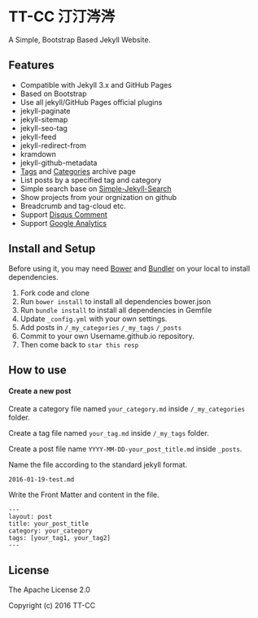 # TT-CC 汀汀涔涔

A Simple, Bootstrap Based Jekyll Website.

## Features

* Compatible with Jekyll 3.x and GitHub Pages
* Based on Bootstrap
* Use all jekyll/GitHub Pages official plugins
 * jekyll-paginate
 * jekyll-sitemap
 * jekyll-seo-tag
 * jekyll-feed
 * jekyll-redirect-from
 * kramdown
 * jekyll-github-metadata
* [Tags]({{site.url}}/tags) and [Categories]({{site.url}}/categories) archive page
* List posts by a specified tag and category
* Simple search base on [Simple-Jekyll-Search](https://github.com/christian-fei/Simple-Jekyll-Search)
* Show projects from your orgnization on github
* Breadcrumb and tag-cloud etc.
* Support [Disqus Comment](https://disqus.com/home/explore/)
* Support [Google Analytics](https://analytics.google.com/analytics/web/)

## Install and Setup

Before using it, you may need [Bower](http://bower.io/) and [Bundler](http://bundler.io/) on your local to install dependencies.

1. Fork code and clone
2. Run `bower install` to install all dependencies bower.json
3. Run `bundle install` to install all dependencies in Gemfile
4. Update `_config.yml` with your own settings.
5. Add posts in `/_my_categories` `/_my_tags` `/_posts`
6. Commit to your own Username.github.io repository.
7. Then come back to `star this resp`

## How to use

#### Create a new post

Create a category file named `your_category.md` inside `/_my_categories` folder.

Create a tag file named `your_tag.md` inside `/_my_tags` folder.

Create a post file name `YYYY-MM-DD-your_post_title.md` inside `_posts`.

Name the file according to the standard jekyll format.

```
2016-01-19-test.md
```

Write the Front Matter and content in the file.

```
---
layout: post
title: your_post_title
category: your_category
tags: [your_tag1, your_tag2]
---
```

## License

The Apache License 2.0

Copyright (c) 2016 TT-CC